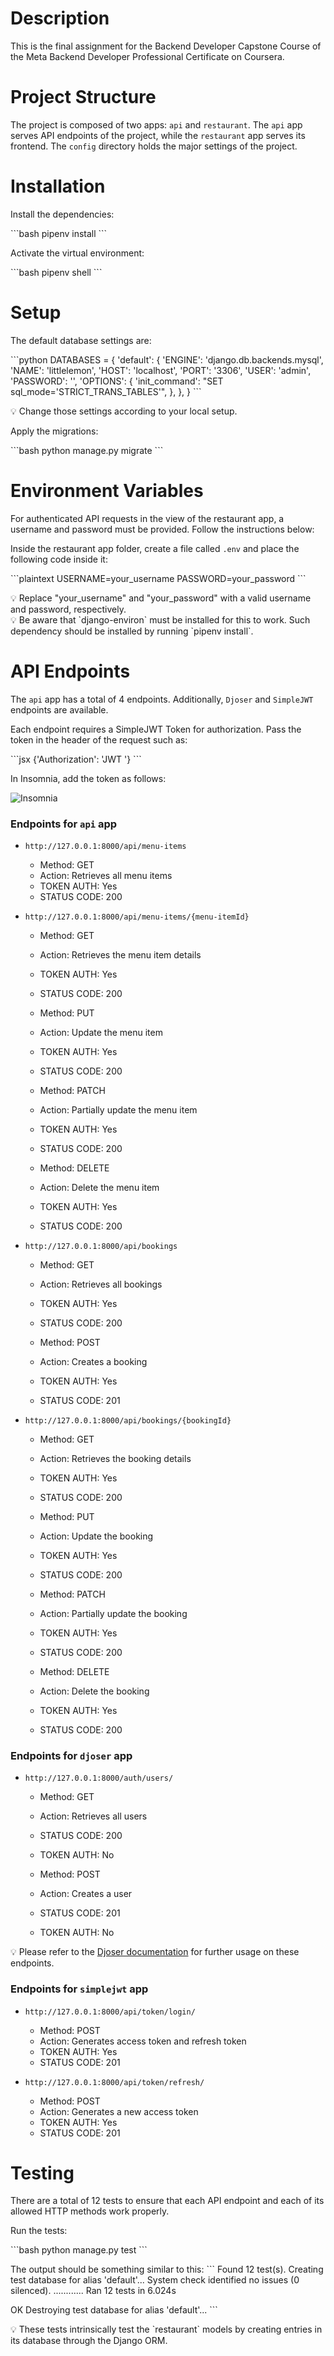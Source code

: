 # Description

This is the final assignment for the Backend Developer Capstone Course of the Meta Backend Developer Professional Certificate on Coursera.

# Project Structure

The project is composed of two apps: `api` and `restaurant`. The `api` app serves API endpoints of the project, while the `restaurant` app serves its frontend. The `config` directory holds the major settings of the project.

# Installation

Install the dependencies:

\```bash
pipenv install
\```

Activate the virtual environment:

\```bash
pipenv shell
\```

# Setup

The default database settings are:

\```python
DATABASES = {
    'default': {
        'ENGINE': 'django.db.backends.mysql',
        'NAME': 'littlelemon',
        'HOST': 'localhost',
        'PORT': '3306',
        'USER': 'admin',
        'PASSWORD': '',
        'OPTIONS': {
            'init_command': "SET sql_mode='STRICT_TRANS_TABLES'",
        },
    },
}
\```

💡 Change those settings according to your local setup.

Apply the migrations:

\```bash
python manage.py migrate
\```

# Environment Variables

For authenticated API requests in the view of the restaurant app, a username and password must be provided. Follow the instructions below:

Inside the restaurant app folder, create a file called `.env` and place the following code inside it:

\```plaintext
USERNAME=your_username
PASSWORD=your_password
\```

<aside>💡 Replace "your_username" and "your_password" with a valid username and password, respectively.</aside>

<aside>💡 Be aware that `django-environ` must be installed for this to work. Such dependency should be installed by running `pipenv install`.</aside>

# API Endpoints

The `api` app has a total of 4 endpoints. Additionally, `Djoser` and `SimpleJWT` endpoints are available.

Each endpoint requires a SimpleJWT Token for authorization. Pass the token in the header of the request such as:

\```jsx
{'Authorization': 'JWT <token>'}
\```

In Insomnia, add the token as follows:

![Insomnia](assets/insomnia.png)

### Endpoints for `api` app

- `http://127.0.0.1:8000/api/menu-items`
  - Method: GET
  - Action: Retrieves all menu items
  - TOKEN AUTH: Yes
  - STATUS CODE: 200

- `http://127.0.0.1:8000/api/menu-items/{menu-itemId}`
  - Method: GET
  - Action: Retrieves the menu item details
  - TOKEN AUTH: Yes
  - STATUS CODE: 200

  - Method: PUT
  - Action: Update the menu item
  - TOKEN AUTH: Yes
  - STATUS CODE: 200

  - Method: PATCH
  - Action: Partially update the menu item
  - TOKEN AUTH: Yes
  - STATUS CODE: 200

  - Method: DELETE
  - Action: Delete the menu item
  - TOKEN AUTH: Yes
  - STATUS CODE: 200

- `http://127.0.0.1:8000/api/bookings`
  - Method: GET
  - Action: Retrieves all bookings
  - TOKEN AUTH: Yes
  - STATUS CODE: 200

  - Method: POST
  - Action: Creates a booking
  - TOKEN AUTH: Yes
  - STATUS CODE: 201

- `http://127.0.0.1:8000/api/bookings/{bookingId}`
  - Method: GET
  - Action: Retrieves the booking details
  - TOKEN AUTH: Yes
  - STATUS CODE: 200

  - Method: PUT
  - Action: Update the booking
  - TOKEN AUTH: Yes
  - STATUS CODE: 200

  - Method: PATCH
  - Action: Partially update the booking
  - TOKEN AUTH: Yes
  - STATUS CODE: 200

  - Method: DELETE
  - Action: Delete the booking
  - TOKEN AUTH: Yes
  - STATUS CODE: 200

### Endpoints for `djoser` app

- `http://127.0.0.1:8000/auth/users/`
  - Method: GET
  - Action: Retrieves all users
  - STATUS CODE: 200
  - TOKEN AUTH: No

  - Method: POST
  - Action: Creates a user
  - STATUS CODE: 201
  - TOKEN AUTH: No

💡 Please refer to the [Djoser documentation](https://djoser.readthedocs.io/en/latest/getting_started.html#available-endpoints) for further usage on these endpoints.

### Endpoints for `simplejwt` app

- `http://127.0.0.1:8000/api/token/login/`
  - Method: POST
  - Action: Generates access token and refresh token
  - TOKEN AUTH: Yes
  - STATUS CODE: 201

- `http://127.0.0.1:8000/api/token/refresh/`
  - Method: POST
  - Action: Generates a new access token
  - TOKEN AUTH: Yes
  - STATUS CODE: 201

# Testing

There are a total of 12 tests to ensure that each API endpoint and each of its allowed HTTP methods work properly.

Run the tests:

\```bash
python manage.py test
\```

The output should be something similar to this:
\```
Found 12 test(s).
Creating test database for alias 'default'...
System check identified no issues (0 silenced).
............
Ran 12 tests in 6.024s

OK
Destroying test database for alias 'default'...
\```

<aside>💡 These tests intrinsically test the `restaurant` models by creating entries in its database through the Django ORM.</aside>
